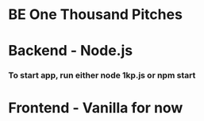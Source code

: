 # BE One Thousand Pitches

# Backend - Node.js
### To start app, run either node 1kp.js or npm start

# Frontend - Vanilla for now

